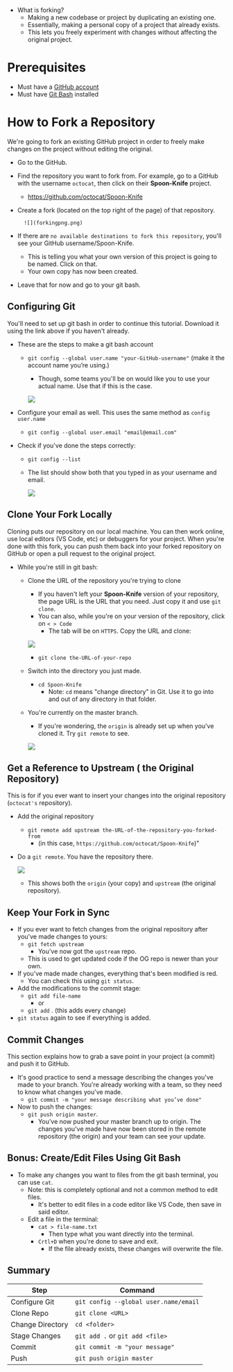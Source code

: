 - What is forking? 
	- Making a new codebase or project by duplicating an existing one.
	- Essentially, making a personal copy of a project that already exists. 
	- This lets you freely experiment with changes without affecting the original project.

# Prerequisites
- Must have a [GitHub account](https://github.com)
- Must have [Git Bash](https://git-scm.com/downloads)  installed

# How to Fork a Repository

We're going to fork an existing GitHub project in order to freely make changes on the project without editing the original.

- Go to the GitHub.
- Find the repository you want to fork from. For example, go to a GitHub with the username `octocat`, then click on their **Spoon-Knife** project.
	- https://github.com/octocat/Spoon-Knife
- Create a fork (located on the top right of the page) of that repository. 

  		![](forkingpng.png)
- If there are `no available destinations to fork this repository`, you'll see your GitHub username/Spoon-Knife. 
	- This is telling you what your own version of this project is going to be named. Click on that.
	- Your own copy has now been created.
- Leave that for now and go to your git bash. 
## Configuring Git

You'll need to set up git bash in order to continue this tutorial. Download it using the link above if you haven't already.

- These are the steps to make a git bash account
	- `git config --global user.name "your-GitHub-username"` (make it the account name you’re using.)
		- Though, some teams you'll be on would like you to use your actual name. Use that if this is the case. 
		
  		![](git-user-name.png)	
- Configure your email as well. This uses the same method as `config user.name` 
	- `git config --global user.email "email@email.com"`
    
- Check if you've done the steps correctly:
	- `git config --list`
	- The list should show both that you typed in as your username and email.

   		![](git-user-info-png.png)
   
## Clone Your Fork Locally

Cloning puts our repository on our local machine. You can then work online, use local editors  (VS Code, etc) or debuggers for your project. When you're done with this fork, you can push them back into your forked repository on GitHub or open a pull request to the original project.

- While you're still in git bash:
	- Clone the URL of the repository you're trying to clone
		- If you haven't left your **Spoon-Knife** version of your repository, the page URL is the URL that you need. Just copy it and use `git clone`.
		- You can also, while you're on your version of the repository, click on `< > Code`
			- The tab will be on `HTTPS`. Copy the URL and clone:
		
  		![](clone-repo-png.png)
   
		- `git clone the-URL-of-your-repo`
	- Switch into the directory you just made. 
		- `cd Spoon-Knife`
			- Note: `cd` means "change directory" in Git. Use it to go into and out of any directory in that folder.
	- You're currently on the master branch.
		- If you're wondering, the `origin` is already set up when you’ve cloned it. Try `git remote` to see.
    
		![](on-origin-png.png)

## Get a Reference to Upstream ( the Original Repository)

This is for if you ever want to insert your changes into the original repository (`octocat's` repository).

- Add the original repository
	 - `git remote add upstream the-URL-of-the-repository-you-forked-from`
		 - (in this case, `https://github.com/octocat/Spoon-Knife`)"
- Do a `git remote`. You have the repository there.

  	![](upstream-png.png)
  
	- This shows both the `origin` (your copy) and `upstream` (the original repository).

## Keep Your Fork in Sync 

- If you ever want to fetch changes from the original repository after you've made changes to yours:
	- `git fetch upstream`
		- You’ve now got the `upstream` repo.
	- This is used to get updated code if the OG repo is newer than your own.
- If you've made made changes, everything that's been modified is red.
	- You can check this using `git status`. 
- Add the modifications to the commit stage:
	- `git add file-name`
		- or
	- `git add` . (this adds every change)
- `git status` again to see if everything is added.

## Commit Changes

This section explains how to grab a save point in your project (a commit) and push it to GitHub.

- It's good practice to send a message describing the changes you've made to your branch. You're already working with a team, so they need to know what changes you've made. 
	- `git commit -m "your message describing what you’ve done"`
- Now to push the changes:    
	- `git push origin master`. 
		- You’ve now pushed your master branch up to origin. The changes you've made have now been stored in the remote repository (the origin) and your team can see your update.

## Bonus: Create/Edit Files Using Git Bash

- To make any changes you want to files from the git bash terminal, you can use `cat`.
	- Note: this is completely optional and not a common method to edit files.
		- It's better to edit files in a code editor like VS Code, then save in said editor.
	- Edit a file in the terminal:
		- `cat > file-name.txt`
			- Then type what you want directly into the terminal.
		- `Crtl+D` when you're done to save and exit.
			- If the file already exists, these changes will overwrite the file.

## Summary

|Step|Command|
|---|---|
|Configure Git|`git config --global user.name/email`|
|Clone Repo|`git clone <URL>`|
|Change Directory|`cd <folder>`|
|Stage Changes|`git add .` or `git add <file>`|
|Commit|`git commit -m "your message"`|
|Push|`git push origin master`|
